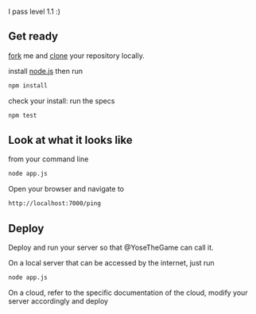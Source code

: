 I pass level 1.1 :)

## Get ready

[fork](https://help.github.com/articles/fork-a-repo) me and [clone](https://help.github.com/articles/fork-a-repo#step-2-clone-your-fork) your repository locally.

install [node.js](http://nodejs.org/) then run

```sh
npm install
```

check your install: run the specs

```sh
npm test
```

## Look at what it looks like

from your command line

```sh
node app.js
```

Open your browser and navigate to

```sh
http://localhost:7000/ping
```


## Deploy

Deploy and run your server so that @YoseTheGame can call it.

On a local server that can be accessed by the internet, just run

```sh
node app.js
```

On a cloud, refer to the specific documentation of the cloud, modify your server accordingly and deploy

